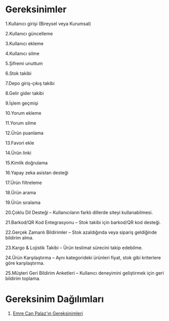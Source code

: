 # Gereksinimler

1.Kullanıcı girişi (Bireysel veya Kurumsal)

2.Kullanıcı güncelleme

3.Kullanıcı ekleme

4.Kullanıcı silme

5.Şifremi unuttum

6.Stok takibi

7.Depo giriş-çıkış takibi

8.Gelir gider takibi

9.İşlem geçmişi

10.Yorum ekleme

11.Yorum silme

12.Ürün puanlama

13.Favori ekle

14.Ürün linki

15.Kimlik doğrulama

16.Yapay zeka asistan desteği

17.Ürün filtreleme

18.Ürün arama

19.Ürün sıralama

20.Çoklu Dil Desteği – Kullanıcıların farklı dillerde siteyi kullanabilmesi.

21.Barkod/QR Kod Entegrasyonu – Stok takibi için barkod/QR kod desteği.

22.Gerçek Zamanlı Bildirimler – Stok azaldığında veya sipariş geldiğinde bildirim alma.

23.Kargo & Lojistik Takibi – Ürün teslimat sürecini takip edebilme.

24.Ürün Karşılaştırma – Aynı kategorideki ürünleri fiyat, stok gibi kriterlere göre karşılaştırma.

25.Müşteri Geri Bildirim Anketleri – Kullanıcı deneyimini geliştirmek için geri bildirim toplama.

# Gereksinim Dağılımları

1. [Emre Can Palaz'ın Gereksinimleri](Emre_Can_Palaz_gereksinimler.md)

